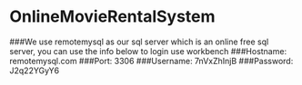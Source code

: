 # OnlineMovieRentalSystem
###We use remotemysql as our sql server which is an online free sql server, you can use the info below to login use workbench
###Hostname: remotemysql.com
###Port: 3306
###Username: 7nVxZhInjB
###Password: J2q22YGyY6
